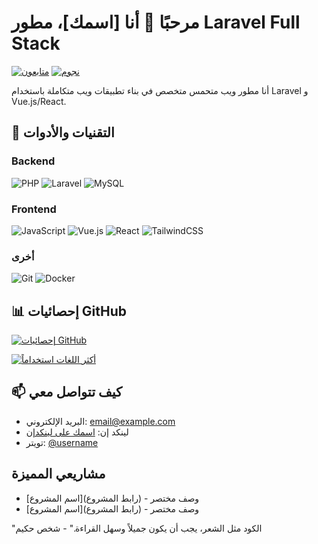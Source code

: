 # مرحبًا 👋 أنا [اسمك]، مطور Laravel Full Stack

[![متابعون](https://img.shields.io/github/followers/username?style=social)](https://github.com/username)
[![نجوم](https://img.shields.io/github/stars/username?style=social)](https://github.com/username)

أنا مطور ويب متحمس متخصص في بناء تطبيقات ويب متكاملة باستخدام Laravel و Vue.js/React.

## 🔧 التقنيات والأدوات

### Backend
![PHP](https://img.shields.io/badge/-PHP-777BB4?style=flat-square&logo=php&logoColor=white)
![Laravel](https://img.shields.io/badge/-Laravel-FF2D20?style=flat-square&logo=laravel&logoColor=white)
![MySQL](https://img.shields.io/badge/-MySQL-4479A1?style=flat-square&logo=mysql&logoColor=white)

### Frontend
![JavaScript](https://img.shields.io/badge/-JavaScript-F7DF1E?style=flat-square&logo=javascript&logoColor=black)
![Vue.js](https://img.shields.io/badge/-Vue.js-4FC08D?style=flat-square&logo=vue.js&logoColor=white)
![React](https://img.shields.io/badge/-React-61DAFB?style=flat-square&logo=react&logoColor=black)
![TailwindCSS](https://img.shields.io/badge/-TailwindCSS-38B2AC?style=flat-square&logo=tailwind-css&logoColor=white)

### أخرى
![Git](https://img.shields.io/badge/-Git-F05032?style=flat-square&logo=git&logoColor=white)
![Docker](https://img.shields.io/badge/-Docker-2496ED?style=flat-square&logo=docker&logoColor=white)

## 📊 إحصائيات GitHub

[![إحصائيات GitHub](https://github-readme-stats.vercel.app/api?username=username&show_icons=true&theme=dracula)](https://github.com/username)

[![أكثر اللغات استخداماً](https://github-readme-stats.vercel.app/api/top-langs/?username=username&layout=compact&theme=dracula)](https://github.com/username)

## 📫 كيف تتواصل معي

- البريد الإلكتروني: [email@example.com](mailto:email@example.com)
- لينكد إن: [اسمك على لينكدإن](https://linkedin.com/in/username)
- تويتر: [@username](https://twitter.com/username)

## مشاريعي المميزة

- [اسم المشروع](رابط المشروع) - وصف مختصر
- [اسم المشروع](رابط المشروع) - وصف مختصر

"الكود مثل الشعر، يجب أن يكون جميلاً وسهل القراءة." - شخص حكيم
